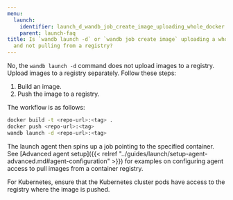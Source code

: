 ```yaml
---
menu:
  launch:
    identifier: launch_d_wandb_job_create_image_uploading_whole_docker
    parent: launch-faq
title: Is `wandb launch -d` or `wandb job create image` uploading a whole docker artifact
  and not pulling from a registry?
---
```


No, the `wandb launch -d` command does not upload images to a registry. Upload images to a registry separately. Follow these steps:

1. Build an image.
2. Push the image to a registry.

The workflow is as follows:

```bash
docker build -t <repo-url>:<tag> .
docker push <repo-url>:<tag>
wandb launch -d <repo-url>:<tag>
```

The launch agent then spins up a job pointing to the specified container. See [Advanced agent setup]({{< relref "../guides/launch/setup-agent-advanced.md#agent-configuration" >}}) for examples on configuring agent access to pull images from a container registry.

For Kubernetes, ensure that the Kubernetes cluster pods have access to the registry where the image is pushed.